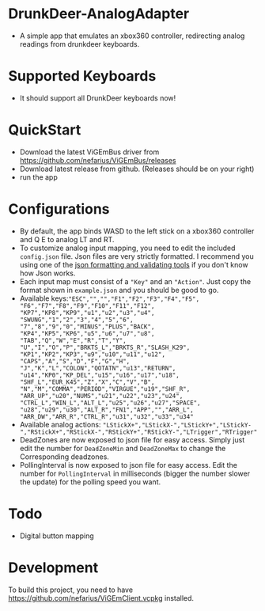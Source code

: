 # DrunkDeer-AnalogAdapter
 - A simple app that emulates an xbox360 controller, redirecting analog readings from drunkdeer keyboards.
# Supported Keyboards
 - It should support all DrunkDeer keyboards now!
# QuickStart
 - Download the latest ViGEmBus driver from https://github.com/nefarius/ViGEmBus/releases
 - Download latest release from github. (Releases should be on your right)
 - run the app
# Configurations
 - By default, the app binds WASD to the left stick on a xbox360 controller and Q E to analog LT and RT.
 - To customize analog input mapping, you need to edit the included `config.json` file. Json files are very strictly formatted. I recommend you using one of the [json formatting and validating tools](https://jsonlint.com/) if you don't know how Json works.
 - Each input map must consist of a `"Key"` and an `"Action"`. Just copy the format shown in `example.json` and you should be good to go.
 - Available keys:```"ESC","","","F1","F2","F3","F4","F5",
"F6","F7","F8","F9","F10","F11","F12",
"KP7","KP8","KP9","u1","u2","u3","u4",
"SWUNG","1","2","3","4","5","6",
"7","8","9","0","MINUS","PLUS","BACK",
"KP4","KP5","KP6","u5","u6","u7","u8",
"TAB","Q","W","E","R","T","Y",
"U","I","O","P","BRKTS_L","BRKTS_R","SLASH_K29",
"KP1","KP2","KP3","u9","u10","u11","u12",
"CAPS","A","S","D","F","G","H",
"J","K","L","COLON","QOTATN","u13","RETURN",
"u14","KP0","KP_DEL","u15","u16","u17","u18",
"SHF_L","EUR_K45","Z","X","C","V","B",
"N","M","COMMA","PERIOD","VIRGUE","u19","SHF_R",
"ARR_UP","u20","NUMS","u21","u22","u23","u24",
"CTRL_L","WIN_L","ALT_L","u25","u26","u27","SPACE",
"u28","u29","u30","ALT_R","FN1","APP","","ARR_L",
"ARR_DW","ARR_R","CTRL_R","u31","u32","u33","u34" ```
 - Available analog actions: ```"LStickX+","LStickX-","LStickY+","LStickY-","RStickX+","RStickX-","RStickY+","RStickY-","LTrigger","RTrigger" ```
 - DeadZones are now exposed to json file for easy access. Simply just edit the number for `DeadZoneMin` and `DeadZoneMax` to change the Corresponding deadzones.
 - PollingInterval is now exposed to json file for easy access. Edit the number for `PollingInterval` in milliseconds (bigger the number slower the update) for the polling speed you want.
# Todo
- Digital button mapping
# Development
To build this project, you need to have https://github.com/nefarius/ViGEmClient.vcpkg installed.
